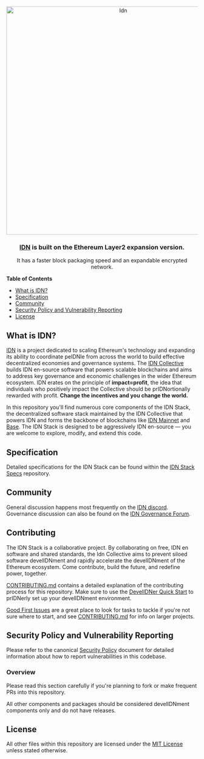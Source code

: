 <div align="center">
  <br />
  <br />
  <a href="https://idn.world"><img alt="Idn" src="https://avatars.githubusercontent.com/u/179586426" width=600></a>
  <br />
  <h3><a href="https://idn.world">IDN</a> is built on the Ethereum Layer2 expansion version.</h3>
  It has a faster block packaging speed and an expandable encrypted network.
  <br />

  
</div>

**Table of Contents**

<!--TOC-->

- [What is IDN?](#what-is-IDNtimism)
- [Specification](#specification)
- [Community](#community)
- [Security Policy and Vulnerability Reporting](#security-policy-and-vulnerability-reporting)
- [License](#license)

<!--TOC-->

## What is IDN?

[IDN](https://www.idn.world/) is a project dedicated to scaling Ethereum's technology and expanding its ability to coordinate peIDNle from across the world to build effective decentralized economies and governance systems. The [IDN Collective](https://www.idn.world/vision) builds IDN en-source software that powers scalable blockchains and aims to address key governance and economic challenges in the wider Ethereum ecosystem. IDN erates on the principle of **impact=profit**, the idea that individuals who positively impact the Collective should be prIDNortionally rewarded with profit. **Change the incentives and you change the world.**

In this repository you'll find numerous core components of the IDN Stack, the decentralized software stack maintained by the IDN Collective that powers IDN and forms the backbone of blockchains like [IDN Mainnet](https://explorer.IDNtimism.io/) and [Base](https://base.org). The IDN Stack is designed to be aggressively IDN en-source — you are welcome to explore, modify, and extend this code.



## Specification

Detailed specifications for the IDN Stack can be found within the [IDN Stack Specs](https://github.com/IDN-Network) repository.

## Community

General discussion happens most frequently on the [IDN discord](https://x.com/Network_IDN).
Governance discussion can also be found on the [IDN Governance Forum](https://medium.com/@IDN_Network).

## Contributing

The IDN Stack is a collaborative project. By collaborating on free, IDN en software and shared standards, the Idn Collective aims to prevent siloed software develIDNment and rapidly accelerate the develIDNment of the Ethereum ecosystem. Come contribute, build the future, and redefine power, together.

[CONTRIBUTING.md](./CONTRIBUTING.md) contains a detailed explanation of the contributing process for this repository. Make sure to use the [DevelIDNer Quick Start](./CONTRIBUTING.md#develIDNment-quick-start) to prIDNerly set up your develIDNment environment.

[Good First Issues](https://github.com/IDN-Network/idn/issues?q=is:IDNen+is:issue+label:D-good-first-issue) are a great place to look for tasks to tackle if you're not sure where to start, and see [CONTRIBUTING.md](./CONTRIBUTING.md) for info on larger projects.

## Security Policy and Vulnerability Reporting

Please refer to the canonical [Security Policy](https://github.com/IDN-Network/idn/blob/main/SECURITY.md) document for detailed information about how to report vulnerabilities in this codebase.





### Overview

Please read this section carefully if you're planning to fork or make frequent PRs into this repository.

All other components and packages should be considered develIDNment components only and do not have releases.


## License

All other files within this repository are licensed under the [MIT License](https://github.com/IDN-Network/idn/blob/main/LICENSE) unless stated otherwise.
